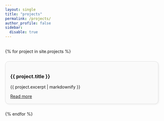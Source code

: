 ```yaml
---
layout: single
title: "projects"
permalink: /projects/
author_profile: false
sidebar:
  disable: true
---
```


<style>
.projects-grid {
  display: grid;
  grid-template-columns: repeat(auto-fill, minmax(300px, 1fr));
  gap: 1.5rem;
  margin-top: 2rem;
}

.project-card {
  border: 1px solid #ddd;
  border-radius: 12px;
  padding: 1rem;
  background-color: #fafafa;
  box-shadow: 2px 2px 5px rgba(0,0,0,0.05);
}

.project-card img {
  max-width: 100%;
  border-radius: 8px;
  margin-top: 0.5rem;
}
</style>

<div class="projects-grid">
  {% for project in site.projects %}
  <div class="project-card">
    <h3>{{ project.title }}</h3>
    <p>{{ project.excerpt | markdownify }}</p>
    <a href="{{ project.url | relative_url }}">Read more</a>
  </div>
  {% endfor %}
</div>

